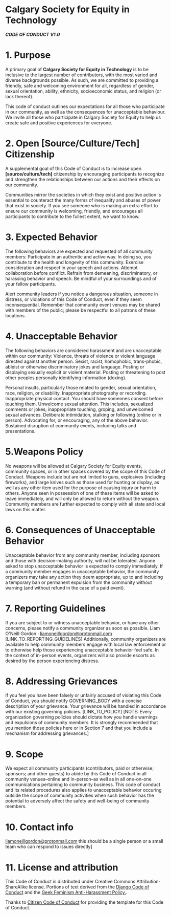 Calgary Society for Equity in Technology
========================================

_**CODE OF CONDUCT V1.0**_

1\. Purpose
===========

A primary goal of **Calgary Society for Equity in Technology** is to be inclusive to the largest number of contributors, with the most varied and diverse backgrounds possible. As such, we are committed to providing a friendly, safe and welcoming environment for all, regardless of gender, sexual orientation, ability, ethnicity, socioeconomic status, and religion (or lack thereof).  
  
This code of conduct outlines our expectations for all those who participate in our community, as well as the consequences for unacceptable behaviour. We invite all those who participate in Calgary Society for Equity to help us create safe and positive experiences for everyone.

2\. Open \[Source/Culture/Tech\] Citizenship
============================================

A supplemental goal of this Code of Conduct is to increase open **\[source/culture/tech\]** citizenship by encouraging participants to recognize and strengthen the relationships between our actions and their effects on our community.  
  
Communities mirror the societies in which they exist and positive action is essential to counteract the many forms of inequality and abuses of power that exist in society. If you see someone who is making an extra effort to ensure our community is welcoming, friendly, and encourages all participants to contribute to the fullest extent, we want to know.

3\. Expected Behavior
=====================

The following behaviors are expected and requested of all community members: Participate in an authentic and active way. In doing so, you contribute to the health and longevity of this community. Exercise consideration and respect in your speech and actions. Attempt collaboration before conflict. Refrain from demeaning, discriminatory, or harassing behavior and speech. Be mindful of your surroundings and of your fellow participants.  
  
Alert community leaders if you notice a dangerous situation, someone in distress, or violations of this Code of Conduct, even if they seem inconsequential. Remember that community event venues may be shared with members of the public; please be respectful to all patrons of these locations.

4\. Unacceptable Behavior
=========================

The following behaviors are considered harassment and are unacceptable within our community: Violence, threats of violence or violent language directed against another person. Sexist, racist, homophobic, trans-phobic, ableist or otherwise discriminatory jokes and language. Posting or displaying sexually explicit or violent material. Posting or threatening to post other peoples personally identifying information (doxing).  
  
Personal insults, particularly those related to gender, sexual orientation, race, religion, or disability. Inappropriate photography or recording. Inappropriate physical contact. You should have someones consent before touching them. Unwelcome sexual attention. This includes, sexualized comments or jokes; inappropriate touching, groping, and unwelcomed sexual advances. Deliberate intimidation, stalking or following (online or in person). Advocating for, or encouraging, any of the above behavior. Sustained disruption of community events, including talks and presentations.

5\.Weapons Policy
==============

No weapons will be allowed at Calgary Society for Equity events, community spaces, or in other spaces covered by the scope of this Code of Conduct. Weapons include but are not limited to guns, explosives (including fireworks), and large knives such as those used for hunting or display, as well as any other item used for the purpose of causing injury or harm to others. Anyone seen in possession of one of these items will be asked to leave immediately, and will only be allowed to return without the weapon. Community members are further expected to comply with all state and local laws on this matter.

6\. Consequences of Unacceptable Behavior
=========================================

Unacceptable behavior from any community member, including sponsors and those with decision-making authority, will not be tolerated. Anyone asked to stop unacceptable behavior is expected to comply immediately. If a community member engages in unacceptable behavior, the community organizers may take any action they deem appropriate, up to and including a temporary ban or permanent expulsion from the community without warning (and without refund in the case of a paid event).

7\. Reporting Guidelines
========================

If you are subject to or witness unacceptable behavior, or have any other concerns, please notify a community organizer as soon as possible. Liam O'Neill Gordon : liamoneillgordon@protonmail.com \[LINK\_TO\_REPORTING\_GUIDELINES\] Additionally, community organizers are available to help community members engage with local law enforcement or to otherwise help those experiencing unacceptable behavior feel safe. In the context of in-person events, organizers will also provide escorts as desired by the person experiencing distress.

8\. Addressing Grievances
===========================

If you feel you have been falsely or unfairly accused of violating this Code of Conduct, you should notify GOVERNING\_BODY with a concise description of your grievance. Your grievance will be handled in accordance with our existing governing policies. \[LINK\_TO\_POLICY\] \[NOTE: Every organization governing policies should dictate how you handle warnings and expulsions of community members. It is strongly recommended that you mention those policies here or in Section 7 and that you include a mechanism for addressing grievances.\]

9\. Scope
=========

We expect all community participants (contributors, paid or otherwise; sponsors; and other guests) to abide by this Code of Conduct in all community venues&ndash;online and in-person&ndash;as well as in all one-on-one communications pertaining to community business. This code of conduct and its related procedures also applies to unacceptable behavior occuring outside the scope of community activities when such behavior has the potential to adversely affect the safety and well-being of community members.

10\. Contact info
=================

liamoneillgordon@protonmail.com this should be a single person or a small team who can respond to issues directly\]  

11\. License and attribution
============================

This Code of Conduct is distributed under Creative Commons Attribution-ShareAlike license. Portions of text derived from the [Django Code of Conduct](http://djangoproject.com/conduct/) and the [Geek Feminism Anti-Harassment Policy.](https://geekfeminismdotorg.wordpress.com/about/code-of-conduct).

Thanks to [Citizen Code of Conduct](http://citizencodeofconduct.org/) for providing the template for this Code of Conduct.